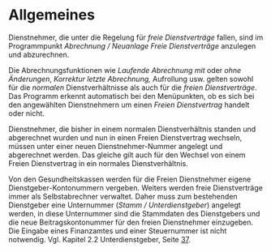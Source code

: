 # Allgemeines

Dienstnehmer, die unter die Regelung für *freie Dienstverträge* fallen, sind im Programmpunkt *Abrechnung / Neuanlage Freie Dienstverträge* anzulegen und abzurechnen.

Die Abrechnungsfunktionen wie *Laufende Abrechnung mit* oder *ohne Änderungen*, *Korrektur letzte Abrechnung,* Aufrollung usw. gelten sowohl für die *normalen* Dienstverhältnisse als auch für die *freien Dienstverträge*. Das Programm erkennt automatisch bei den Menüpunkten, ob es sich bei den angewählten Dienstnehmern um einen *Freien Dienstvertrag* handelt oder nicht.

Dienstnehmer, die bisher in einem normalen Dienstverhältnis standen und abgerechnet wurden und nun in einen Freien Dienstvertrag wechseln, müssen unter einer neuen Dienstnehmer-Nummer angelegt und abgerechnet werden. Das gleiche gilt auch für den Wechsel von einem Freien Dienstvertrag in ein normales Dienstverhältnis.

Von den Gesundheitskassen werden für die Freien Dienstnehmer eigene Dienstgeber-Kontonummern vergeben. Weiters werden freie Dienstverträge immer als Selbstabrechner verwaltet. Daher muss zum bestehenden Dienstgeber eine Unternummer (*Stamm / Unterdienstgeber*) angelegt werden, in diese Unternummer sind die Stammdaten des Dienstgebers und die neue Beitragskontonummer für den freien Dienstnehmer einzugeben. Die Eingabe eines Finanzamtes und einer Steuernummer ist nicht notwendig. Vgl. Kapitel 2.2 Unterdienstgeber, Seite [37](#unterdienstgeber-1).